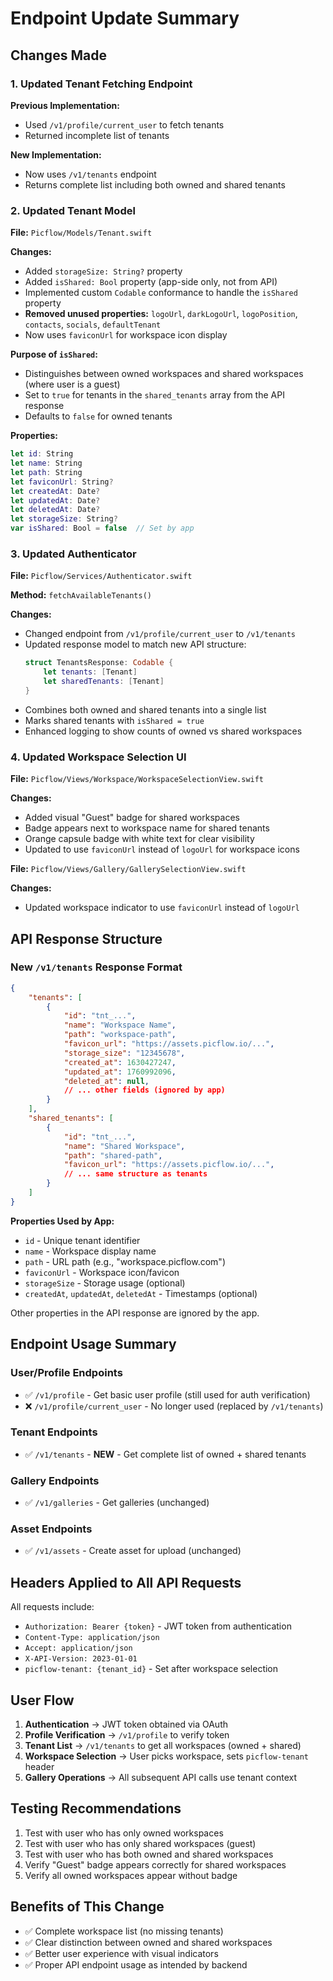 # Endpoint Update Summary

## Changes Made

### 1. Updated Tenant Fetching Endpoint

**Previous Implementation:**
- Used `/v1/profile/current_user` to fetch tenants
- Returned incomplete list of tenants

**New Implementation:**
- Now uses `/v1/tenants` endpoint
- Returns complete list including both owned and shared tenants

### 2. Updated Tenant Model

**File:** `Picflow/Models/Tenant.swift`

**Changes:**
- Added `storageSize: String?` property
- Added `isShared: Bool` property (app-side only, not from API)
- Implemented custom `Codable` conformance to handle the `isShared` property
- **Removed unused properties:** `logoUrl`, `darkLogoUrl`, `logoPosition`, `contacts`, `socials`, `defaultTenant`
- Now uses `faviconUrl` for workspace icon display

**Purpose of `isShared`:**
- Distinguishes between owned workspaces and shared workspaces (where user is a guest)
- Set to `true` for tenants in the `shared_tenants` array from the API response
- Defaults to `false` for owned tenants

**Properties:**
```swift
let id: String
let name: String
let path: String
let faviconUrl: String?
let createdAt: Date?
let updatedAt: Date?
let deletedAt: Date?
let storageSize: String?
var isShared: Bool = false  // Set by app
```

### 3. Updated Authenticator

**File:** `Picflow/Services/Authenticator.swift`

**Method:** `fetchAvailableTenants()`

**Changes:**
- Changed endpoint from `/v1/profile/current_user` to `/v1/tenants`
- Updated response model to match new API structure:
  ```swift
  struct TenantsResponse: Codable {
      let tenants: [Tenant]
      let sharedTenants: [Tenant]
  }
  ```
- Combines both owned and shared tenants into a single list
- Marks shared tenants with `isShared = true`
- Enhanced logging to show counts of owned vs shared workspaces

### 4. Updated Workspace Selection UI

**File:** `Picflow/Views/Workspace/WorkspaceSelectionView.swift`

**Changes:**
- Added visual "Guest" badge for shared workspaces
- Badge appears next to workspace name for shared tenants
- Orange capsule badge with white text for clear visibility
- Updated to use `faviconUrl` instead of `logoUrl` for workspace icons

**File:** `Picflow/Views/Gallery/GallerySelectionView.swift`

**Changes:**
- Updated workspace indicator to use `faviconUrl` instead of `logoUrl`

## API Response Structure

### New `/v1/tenants` Response Format

```json
{
    "tenants": [
        {
            "id": "tnt_...",
            "name": "Workspace Name",
            "path": "workspace-path",
            "favicon_url": "https://assets.picflow.io/...",
            "storage_size": "12345678",
            "created_at": 1630427247,
            "updated_at": 1760992096,
            "deleted_at": null,
            // ... other fields (ignored by app)
        }
    ],
    "shared_tenants": [
        {
            "id": "tnt_...",
            "name": "Shared Workspace",
            "path": "shared-path",
            "favicon_url": "https://assets.picflow.io/...",
            // ... same structure as tenants
        }
    ]
}
```

**Properties Used by App:**
- `id` - Unique tenant identifier
- `name` - Workspace display name
- `path` - URL path (e.g., "workspace.picflow.com")
- `faviconUrl` - Workspace icon/favicon
- `storageSize` - Storage usage (optional)
- `createdAt`, `updatedAt`, `deletedAt` - Timestamps (optional)

Other properties in the API response are ignored by the app.

## Endpoint Usage Summary

### User/Profile Endpoints
- ✅ `/v1/profile` - Get basic user profile (still used for auth verification)
- ❌ `/v1/profile/current_user` - No longer used (replaced by `/v1/tenants`)

### Tenant Endpoints
- ✅ `/v1/tenants` - **NEW** - Get complete list of owned + shared tenants

### Gallery Endpoints
- ✅ `/v1/galleries` - Get galleries (unchanged)

### Asset Endpoints
- ✅ `/v1/assets` - Create asset for upload (unchanged)

## Headers Applied to All API Requests

All requests include:
- `Authorization: Bearer {token}` - JWT token from authentication
- `Content-Type: application/json`
- `Accept: application/json`
- `X-API-Version: 2023-01-01`
- `picflow-tenant: {tenant_id}` - Set after workspace selection

## User Flow

1. **Authentication** → JWT token obtained via OAuth
2. **Profile Verification** → `/v1/profile` to verify token
3. **Tenant List** → `/v1/tenants` to get all workspaces (owned + shared)
4. **Workspace Selection** → User picks workspace, sets `picflow-tenant` header
5. **Gallery Operations** → All subsequent API calls use tenant context

## Testing Recommendations

1. Test with user who has only owned workspaces
2. Test with user who has only shared workspaces (guest)
3. Test with user who has both owned and shared workspaces
4. Verify "Guest" badge appears correctly for shared workspaces
5. Verify all owned workspaces appear without badge

## Benefits of This Change

- ✅ Complete workspace list (no missing tenants)
- ✅ Clear distinction between owned and shared workspaces
- ✅ Better user experience with visual indicators
- ✅ Proper API endpoint usage as intended by backend

